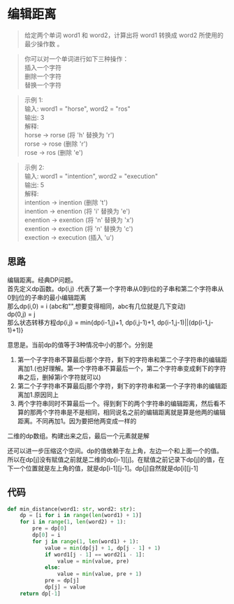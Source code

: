 # 编辑距离
> 给定两个单词 word1 和 word2，计算出将 word1 转换成 word2 所使用的最少操作数 。

> 你可以对一个单词进行如下三种操作：  
插入一个字符  
删除一个字符  
替换一个字符  

>示例 1:   
输入: word1 = "horse", word2 = "ros"  
输出: 3  
解释:   
horse -> rorse (将 'h' 替换为 'r')  
rorse -> rose (删除 'r')  
rose -> ros (删除 'e')  

>示例 2:  
输入: word1 = "intention", word2 = "execution"  
输出: 5  
解释:   
intention -> inention (删除 't')  
inention -> enention (将 'i' 替换为 'e')  
enention -> exention (将 'n' 替换为 'x')  
exention -> exection (将 'n' 替换为 'c')  
exection -> execution (插入 'u')  

**思路**
--------------------


编辑距离。经典DP问题。  
首先定义dp函数。dp(i,j) .代表了第一个字符串从0到i位的子串和第二个字符串从0到j位的子串的最小编辑距离  
那么dp(i,0) = i  (abc和"",想要变得相同，abc有几位就是几下变动)    
dp(0,j) = j  
那么状态转移方程dp(i,j) = min{dp(i-1,j)+1, dp(i,j-1)+1, dp(i-1,j-1)||(dp(i-1,j-1)+1)}  

意思是。当前dp的值等于3种情况中小的那个。分别是
1. 第一个子字符串不算最后i那个字符，剩下的字符串和第二个子字符串的编辑距离加1.(也好理解。第一个字符串不算最后一个，第二个字符串变成剩下的字符串之后，删掉第i个字符就可以)
2. 第二个子字符串不算最后j那个字符，剩下的字符串和第一个子字符串的编辑距离加1.原因同上
3. 两个字符串同时不算最后一个。得到剩下的两个字符串的编辑距离，然后看不算的那两个字符串是不是相同，相同说名之前的编辑距离就是算是他两的编辑距离。不同再加1。因为要把他两变成一样的

二维的dp数组。构建出来之后，最后一个元素就是解

还可以进一步压缩这个空间。dp的值依赖于左上角，左边一个和上面一个的值。  
所以在dp[j]没有赋值之前就是二维的dp[i-1][j]。在赋值之前记录下dp[j]的值，在下一个位置就是左上角的值，就是dp[i-1][j-1]。dp[j]自然就是dp[i][j-1]

**代码**
--------------------

```python
def min_distance(word1: str, word2: str):
    dp = [i for i in range(len(word1) + 1)]
    for i in range(1, len(word2) + 1):
        pre = dp[0]
        dp[0] = i
        for j in range(1, len(word1) + 1):
            value = min(dp[j] + 1, dp[j - 1] + 1)
            if word1[j - 1] == word2[i - 1]:
                value = min(value, pre)
            else:
                value = min(value, pre + 1)
            pre = dp[j]
            dp[j] = value
    return dp[-1]
```
